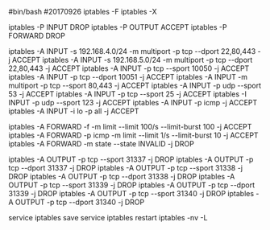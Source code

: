 #bin/bash
#20170926
iptables -F
iptables -X

iptables -P INPUT DROP
iptables -P OUTPUT ACCEPT
iptables -P FORWARD DROP

iptables -A INPUT -s 192.168.4.0/24 -m multiport -p tcp --dport 22,80,443 -j ACCEPT
iptables -A INPUT -s 192.168.5.0/24 -m multiport -p tcp --dport 22,80,443 -j ACCEPT
iptables -A INPUT -p tcp --sport 10050 -j ACCEPT
iptables -A INPUT -p tcp --dport 10051 -j ACCEPT
iptables -A INPUT -m multiport -p tcp --sport 80,443 -j ACCEPT
iptables -A INPUT -p udp --sport 53 -j ACCEPT
iptables -A INPUT -p tcp --sport 25 -j ACCEPT
iptables -I INPUT -p udp --sport 123 -j ACCEPT
iptables -A INPUT -p icmp -j ACCEPT
iptables -A INPUT -i lo -p all -j ACCEPT

iptables -A FORWARD -f -m limit --limit 100/s --limit-burst 100 -j ACCEPT
iptables -A FORWARD -p icmp -m limit --limit 1/s --limit-burst 10 -j ACCEPT
iptables -A FORWARD -m state --state INVALID -j DROP

iptables -A OUTPUT -p tcp --sport 31337 -j DROP
iptables -A OUTPUT -p tcp --dport 31337 -j DROP
iptables -A OUTPUT -p tcp --sport 31338 -j DROP
iptables -A OUTPUT -p tcp --dport 31338 -j DROP
iptables -A OUTPUT -p tcp --sport 31339 -j DROP
iptables -A OUTPUT -p tcp --dport 31339 -j DROP
iptables -A OUTPUT -p tcp --sport 31340 -j DROP
iptables -A OUTPUT -p tcp --dport 31340 -j DROP

service iptables save
service iptables restart
iptables -nv -L